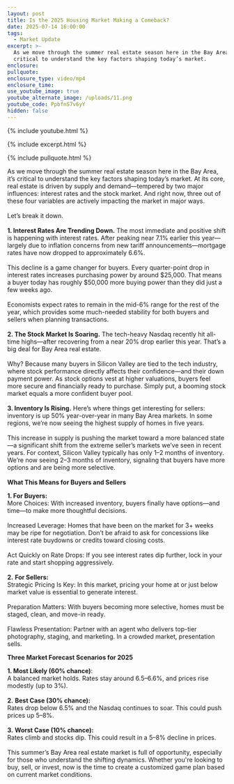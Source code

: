 ```yaml
---
layout: post
title: Is the 2025 Housing Market Making a Comeback?
date: 2025-07-14 16:00:00
tags:
  - Market Update
excerpt: >-
  As we move through the summer real estate season here in the Bay Area, it’s
  critical to understand the key factors shaping today’s market.
enclosure:
pullquote:
enclosure_type: video/mp4
enclosure_time:
use_youtube_image: true
youtube_alternate_image: /uploads/11.png
youtube_code: PpbfnS7v6yY
hidden: false
---
```

{% include youtube.html %}

{% include excerpt.html %}

{% include pullquote.html %}

As we move through the summer real estate season here in the Bay Area, it’s critical to understand the key factors shaping today’s market. At its core, real estate is driven by supply and demand—tempered by two major influences: interest rates and the stock market. And right now, three out of these four variables are actively impacting the market in major ways.<br><br>Let’s break it down.<br><br>**1\. Interest Rates Are Trending Down.** The most immediate and positive shift is happening with interest rates. After peaking near 7.1% earlier this year—largely due to inflation concerns from new tariff announcements—mortgage rates have now dropped to approximately 6.6%.<br><br>This decline is a game changer for buyers. Every quarter-point drop in interest rates increases purchasing power by around $25,000. That means a buyer today has roughly $50,000 more buying power than they did just a few weeks ago.<br><br>Economists expect rates to remain in the mid-6% range for the rest of the year, which provides some much-needed stability for both buyers and sellers when planning transactions.<br><br>**2\. The Stock Market Is Soaring.** The tech-heavy Nasdaq recently hit all-time highs—after recovering from a near 20% drop earlier this year. That’s a big deal for Bay Area real estate.<br><br>Why? Because many buyers in Silicon Valley are tied to the tech industry, where stock performance directly affects their confidence—and their down payment power. As stock options vest at higher valuations, buyers feel more secure and financially ready to purchase. Simply put, a booming stock market equals a more confident buyer pool.<br><br>**3\. Inventory Is Rising.** Here’s where things get interesting for sellers: inventory is up 50% year-over-year in many Bay Area markets. In some regions, we’re now seeing the highest supply of homes in five years.<br><br>This increase in supply is pushing the market toward a more balanced state—a significant shift from the extreme seller’s markets we’ve seen in recent years. For context, Silicon Valley typically has only 1–2 months of inventory. We’re now seeing 2–3 months of inventory, signaling that buyers have more options and are being more selective.<br><br>**What This Means for Buyers and Sellers**

**1\. For Buyers:**<br>More Choices: With increased inventory, buyers finally have options—and time—to make more thoughtful decisions.<br><br>Increased Leverage: Homes that have been on the market for 3+ weeks may be ripe for negotiation. Don’t be afraid to ask for concessions like interest rate buydowns or credits toward closing costs.<br><br>Act Quickly on Rate Drops: If you see interest rates dip further, lock in your rate and start shopping aggressively.<br><br>**2\.** **For Sellers:**<br>Strategic Pricing Is Key: In this market, pricing your home at or just below market value is essential to generate interest.<br><br>Preparation Matters: With buyers becoming more selective, homes must be staged, clean, and move-in ready.<br><br>Flawless Presentation: Partner with an agent who delivers top-tier photography, staging, and marketing. In a crowded market, presentation sells.

**Three Market Forecast Scenarios for 2025**

**1\. Most Likely (60% chance)**:<br>A balanced market holds. Rates stay around 6.5–6.6%, and prices rise modestly (up to 3%).<br><br>**2\.** **Best Case (30% chance):**<br>Rates drop below 6.5% and the Nasdaq continues to soar. This could push prices up 5–8%.<br><br>**3\.** **Worst Case (10% chance):**<br>Rates climb and stocks dip. This could result in a 5–8% decline in prices.<br><br>This summer’s Bay Area real estate market is full of opportunity, especially for those who understand the shifting dynamics. Whether you're looking to buy, sell, or invest, now is the time to create a customized game plan based on current market conditions.